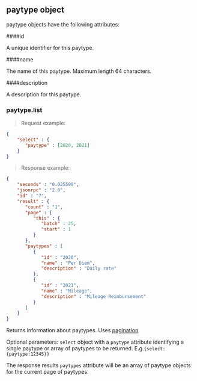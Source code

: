 ## paytype object

paytype objects have the following attributes:

####id

A unique identifier for this paytype.

####name

The name of this paytype. Maximum length 64 characters.

####description

A description for this paytype.

### paytype.list

> Request example:

```JSON
{
    "select" : {
       "paytype" : [2020, 2021]
    }
}
```
 
> Response example:

```JSON
{
    "seconds" : "0.025599",
    "jsonrpc" : "2.0",
    "id" : "7",
    "result" : {
       "count" : "1",
       "page" : {
          "this" : {
             "batch" : 25,
             "start" : 1
          }
       },
       "paytypes" : [
          {
             "id" : "2020",
             "name" : "Per Diem",
             "description" : "Daily rate"
          },
          {
             "id" : "2021",
             "name" : "Mileage",
             "description" : "Mileage Reimbursement"
          }
       ]
    }
}
```

<span class="tryit" id="paytype-list-tryit"></span>
Returns information about paytypes. Uses [pagination](#pagination).

Optional parameters: `select` object with a `paytype` attribute identifying a single paytype or array of paytypes to be returned. E.g.`{select:{paytype:12345}}`

The response results `paytypes` attribute will be an array of paytype objects for the current page of paytypes.
 
 